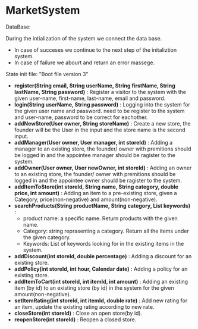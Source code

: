 # MarketSystem

DataBase:

During the intialization of the system we connect the data base. 

- In case of succeses we continue to the next step of the initaliztion system.   
- In case of failure we abourt and return an error massege.
 
 
 State init file: "Boot file version 3"
 
 - **register(String email, String userName, String firstName, String lastName, String password)** : Register a visitor to the system with the given user-name, first-name, last-name, email and password.
 - **login(String userName, String password)** : Logging into the system for the given user name and password. need to be register to the system and user-name, password to be correct for eachother.
 - **addNewStore(User owner, String storeName)** : Create a new store, the founder will be the User in the input and the store name is the second input.
 - **addManager(User owner, User manager, int storeId)**  : Adding a manager to an existing store, the founder/ owner with premitions should be logged in and the appointee manager should be ragister to the system.
 - **addOwner(User owner, User newOwner, int storeId)** : Adding an owner to an existing store, the founder/ owner with premitions should be logged in and the appointee owner should be ragister to the system.
 - **addItemToStore(int storeId, String name, String category, double price, int amount)** : Adding an item to a pre-existing store, given a Category, price(non-negative) and amount(non-negative).
 - **searchProducts(String productName, String category, List keywords)** : 
   - product name: a specific name. Return products with the given name.
   - Category: string reprasenting a category. Return all the items under the given category.
   - Keywords: List of keywords looking for in the existing items in the system.
 - **addDiscount(int storeId, double percentage)** : Adding a discount for an existing store.
 - **addPolicy(int storeId, int hour, Calendar date)** : Adding a policy for an existing store.
 - **addItemToCart(int storeId, int itemId, int amount)** : Adding an existing item (by id) to an existing store (by id) in the system for the given amount(non-negative).
 - **setItemRating(int storeId, int itemId, double rate)** : Add new rating for an item, update the existing rating according to new rate.
 - **closeStore(int storeId)** : Close an open store(by id).
 - **reopenStore(int storeId)** : Reopen a closed store.
